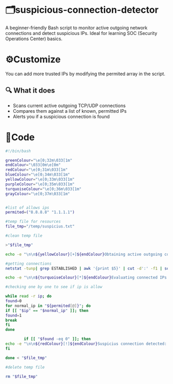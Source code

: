 # 🗂️suspicious-connection-detector
A beginner-friendly Bash script to monitor active outgoing network connections and detect suspicious IPs. Ideal for learning SOC (Security Operations Center) basics.
# ⚙️Customize
You can add more trusted IPs by modifying the permited array in the script.
## 🔍 What it does
- Scans current active outgoing TCP/UDP connections
- Compares them against a list of known, permitted IPs
- Alerts you if a suspicious connection is found
# 📝Code
```bash
#!/bin/bash

greenColour="\e[0;32m\033[1m"
endColour="\033[0m\e[0m"
redColour="\e[0;31m\033[1m"
blueColour="\e[0;34m\033[1m"
yellowColour="\e[0;33m\033[1m"
purpleColour="\e[0;35m\033[1m"
turquoiseColour="\e[0;36m\033[1m"
grayColour="\e[0;37m\033[1m"


#list of allows ips
permited=("8.8.8.8" "1.1.1.1")

#temp file for resources
file_tmp="/temp/suspicius.txt"

#clean temp file

>"$file_tmp"

echo -e "\n\n${yellowColour}[+]${endColour}Obtaining active outgoing conections...\n"

#getting connections
netstat -tunp| grep ESTABLISHED | awk '{print $5}' | cut -d':' -f1 | sort | uniq > "$file_tmp"

echo -e "\n\n${turquoiseColour}[*]${endColour}Evaluating connected IPs ...\n"

#checking one by one to see if ip is allow

while read -r ip; do
found=0
for normal_ip in "${permited[@]}"; do
if [[ "$ip" == "$normal_ip" ]]; then
found=1
break
fi
done

        if [[ "$found -eq 0" ]]; then
echo -e "\n\n${redColour}[!]${endColour}Suspicius connection detected: $ip\n"
fi

done < "$file_tmp"

#delete temp file

rm "$file_tmp"
